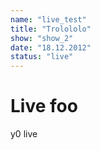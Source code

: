 ```yaml
---
name: "live_test"
title: "Trolololo"
show: "show_2"
date: "18.12.2012"
status: "live"
---
```


# Live foo

y0 live
